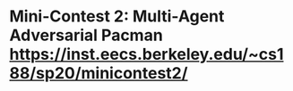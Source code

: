 # Mini-Contest 2: Multi-Agent Adversarial Pacman https://inst.eecs.berkeley.edu/~cs188/sp20/minicontest2/
